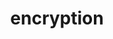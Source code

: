 ---
layout: landing_page
sidebar: qq_cli_command_reference_sidebar
summary: Listing of commands for encryption
title: encryption
zendesk_source: qq CLI Command Guide

---